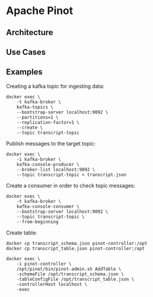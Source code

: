 # Apache Pinot


## Architecture


## Use Cases


## Examples

Creating a kafka topic for ingesting data:
```shell
docker exec \
    -t kafka-broker \
    kafka-topics \
    --bootstrap-server localhost:9092 \
    --partitions=1 \
    --replication-factor=1 \
    --create \
    --topic transcript-topic
```

Publish messages to the target topic:
```shell
docker exec \
    -i kafka-broker \
    kafka-console-producer \
    --broker-list localhost:9092 \
    --topic transcript-topic < transcript.json
```

Create a consumer in order to check topic messages:
```shell
docker exec \
    -t kafka-broker \
    kafka-console-consumer \
    --bootstrap-server localhost:9092 \
    --topic transcript-topic \
    --from-beginning
```

Create table:
```shell
docker cp transcript_schema.json pinot-controller:/opt
docker cp transcript_table.json pinot-controller:/opt

docker exec \
    -i pinot-controller \
    /opt/pinot/bin/pinot-admin.sh AddTable \
    -schemaFile /opt/transcript_schema.json \
    -tableConfigFile /opt/transcript_table.json \
    -controllerHost localhost \
    -exec
```
